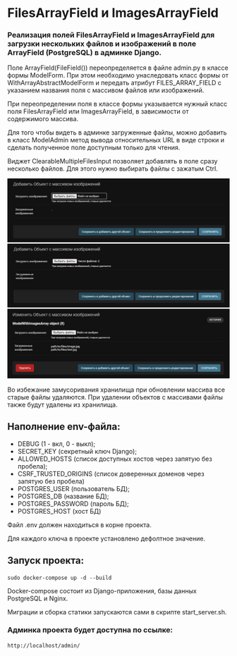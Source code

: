 # FilesArrayField и ImagesArrayField
### Реализация полей FilesArrayField и ImagesArrayField для загрузки нескольких файлов и изображений в поле ArrayField (PostgreSQL) в админке Django.

Поле ArrayField(FileField()) переопределяется в файле admin.py в классе формы ModelForm.
При этом необходимо унаследовать класс формы от WithArrayAbstractModelForm и передать атрибут
FILES_ARRAY_FIELD с указанием названия поля с массивом файлов или изображений.

При переопределении поля в классе формы указывается нужный класс поля FilesArrayField или ImagesArrayField,
в зависимости от содержимого массива.

Для того чтобы видеть в админке загруженные файлы, можно добавить в класс ModelAdmin метод вывода
относительных URL в виде строки и сделать полученное поле доступным только для чтения.

Виджет ClearableMultipleFilesInput позволяет добавлять в поле сразу несколько файлов.
Для этого нужно выбирать файлы с зажатым Ctrl.

![Image](https://github.com/Andrey11995/django_admin_array_files_upload/raw/main/github_static/add_1.JPG)
![Image](https://github.com/Andrey11995/django_admin_array_files_upload/raw/main/github_static/add_2.JPG)
![Image](https://github.com/Andrey11995/django_admin_array_files_upload/raw/main/github_static/added.JPG)

Во избежание замусоривания хранилища при обновлении массива все старые файлы удаляются.
При удалении объектов с массивами файлы также будут удалены из хранилища.

## Наполнение env-файла:

- DEBUG (1 - вкл, 0 - выкл);
- SECRET_KEY (секретный ключ Django);
- ALLOWED_HOSTS (список доступных хостов через запятую без пробела);
- CSRF_TRUSTED_ORIGINS (список доверенных доменов через запятую без пробела)
- POSTGRES_USER (пользователь БД);
- POSTGRES_DB (название БД);
- POSTGRES_PASSWORD (пароль БД);
- POSTGRES_HOST (хост БД)

Файл .env должен находиться в корне проекта.

Для каждого ключа в проекте установлено дефолтное значение.

## Запуск проекта:
```
sudo docker-compose up -d --build
```
Docker-compose состоит из Django-приложения, базы данных PostgreSQL и Nginx.

Миграции и сборка статики запускаются сами в скрипте start_server.sh.

### Админка проекта будет доступна по ссылке:
```
http://localhost/admin/
```
